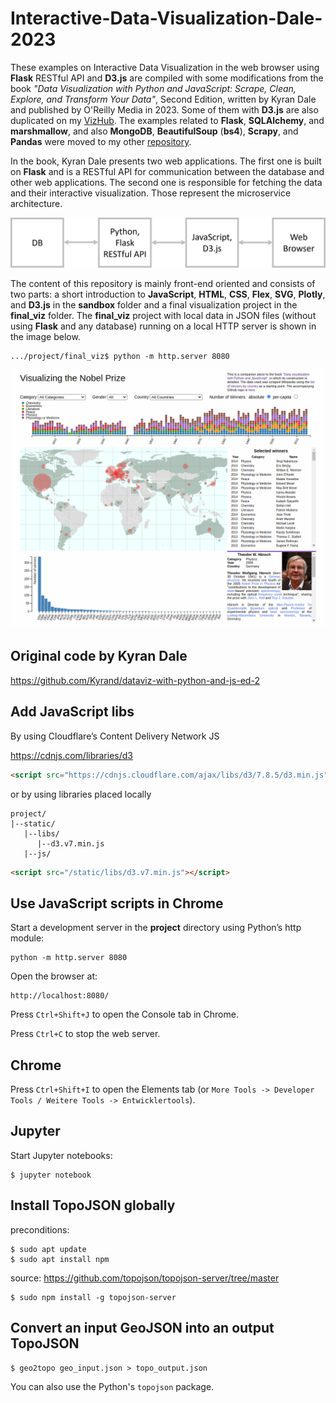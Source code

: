 # Interactive-Data-Visualization-Dale-2023

These examples on Interactive Data Visualization in the web browser using **Flask** RESTful API and **D3.js** are compiled with some modifications from the book *"Data Visualization with Python and JavaScript: Scrape, Clean, Explore, and Transform Your Data"*, Second Edition, written by Kyran Dale and published by O'Reilly Media in 2023. Some of them with **D3.js** are also duplicated on my [VizHub](https://vizhub.com/ax-va). The examples related to **Flask**, **SQLAlchemy**, and **marshmallow**, and also **MongoDB**, **BeautifulSoup** (**bs4**), **Scrapy**, and **Pandas** were moved to my other [repository](https://github.com/ax-va/Python-Example-Collection).

In the book, Kyran Dale presents two web applications. The first one is built on **Flask** and is a RESTful API for communication between the database and other web applications. The second one is responsible for fetching the data and their interactive visualization. Those represent the microservice architecture.

<p align="center">
  <img src="https://github.com/ax-va/Interactive-Data-Visualization-Dale-2023/blob/main/dataviz-toolchain.png" width="700"/>
</p>

The content of this repository is mainly front-end oriented and consists of two parts: a short introduction to **JavaScript**, **HTML**, **CSS**, **Flex**, **SVG**, **Plotly**, and **D3.js** in the **sandbox** folder and a final visualization project in the **final_viz** folder.
The **final_viz** project with local data in JSON files (without using **Flask** and any database) running on a local HTTP server is shown in the image below.

```unix
.../project/final_viz$ python -m http.server 8080
```

<p align="center">
  <img src="https://github.com/ax-va/Interactive-Data-Visualization-Dale-2023/blob/main/final_viz.png" width="900" />
</p>

## Original code by Kyran Dale
https://github.com/Kyrand/dataviz-with-python-and-js-ed-2

## Add JavaScript libs
By using Cloudflare’s Content Delivery Network JS

https://cdnjs.com/libraries/d3

```html
<script src="https://cdnjs.cloudflare.com/ajax/libs/d3/7.8.5/d3.min.js" charset="utf-8"></script>
```
or by using libraries placed locally
```
project/
|--static/
   |--libs/
      |--d3.v7.min.js
   |--js/
```
```html
<script src="/static/libs/d3.v7.min.js"></script>
```

## Use JavaScript scripts in Chrome
Start a development server in the **project** directory using Python’s http module:
```unix
python -m http.server 8080
```
Open the browser at:
```
http://localhost:8080/
```
Press `Ctrl+Shift+J` to open the Console tab in Chrome.

Press `Ctrl+C` to stop the web server.

## Chrome
Press `Ctrl+Shift+I` to open the Elements tab (or `More Tools -> Developer Tools / Weitere Tools -> Entwicklertools`).

## Jupyter
Start Jupyter notebooks:
```unix
$ jupyter notebook
```

## Install TopoJSON globally

preconditions:
```unix
$ sudo apt update
$ sudo apt install npm
```

source: https://github.com/topojson/topojson-server/tree/master
```unix
$ sudo npm install -g topojson-server
```

## Convert an input GeoJSON into an output TopoJSON
```unix
$ geo2topo geo_input.json > topo_output.json
```
You can also use the Python's `topojson` package.
